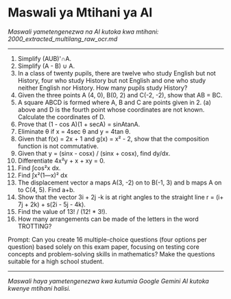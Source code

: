 # Maswali ya Mtihani ya AI
*Maswali yametengenezwa na AI kutoka kwa mtihani: 2000_extracted_multilang_raw_ocr.md*

---

1.  Simplify (AUB)'∩A.
2.  Simplify (A - B) ∪ A.
3.  In a class of twenty pupils, there are twelve who study English but not History, four who study History but not English and one who study neither English nor History. How many pupils study History?
4.  Given the three points A (4, 0), B(0, 2) and C(-2, -2), show that AB = BC.
5.  A square ABCD is formed where A, B and C are points given in 2. (a) above and D is the fourth point whose coordinates are not known. Calculate the coordinates of D.
6.  Prove that (1 - cos A)(1 + secA) = sinAtanA.
7.  Eliminate θ if x = 4sec θ and y = 4tan θ.
8.  Given that f(x) = 2x + 1 and g(x) = x² - 2, show that the composition function is not commutative.
9.  Given that y = (sinx - cosx) / (sinx + cosx), find dy/dx.
10. Differentiate 4x²y + x + xy = 0.
11. Find ∫cos²x dx.
12. Find ∫x²(1—x)² dx
13. The displacement vector a maps A(3, -2) on to B(-1, 3) and b maps A on to C(4, 5). Find a+b.
14. Show that the vector 3i + 2j -k is at right angles to the straight line r = (i+ 7j + 2k) + s(2i - 5j - 4k).
15. Find the value of 13! / (12! * 3!).
16. How many arrangements can be made of the letters in the word TROTTING?

Prompt: Can you create 16 multiple-choice questions (four options per question) based solely on this exam paper, focusing on testing core concepts and problem-solving skills in mathematics? Make the questions suitable for a high school student.

---
*Maswali haya yametengenezwa kwa kutumia Google Gemini AI kutoka kwenye mtihani halisi.*
